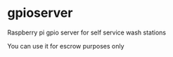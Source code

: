 # gpioserver
Raspberry pi gpio server for self service wash stations

You can use it for escrow purposes only
